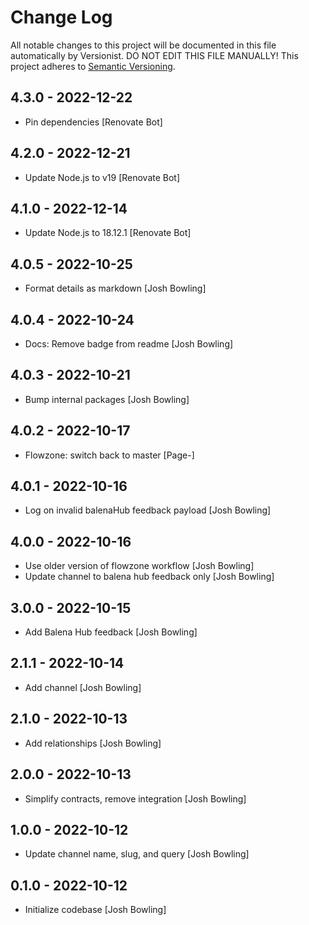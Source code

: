 # Change Log

All notable changes to this project will be documented in this file
automatically by Versionist. DO NOT EDIT THIS FILE MANUALLY!
This project adheres to [Semantic Versioning](http://semver.org/).

## 4.3.0 - 2022-12-22

* Pin dependencies [Renovate Bot]

## 4.2.0 - 2022-12-21

* Update Node.js to v19 [Renovate Bot]

## 4.1.0 - 2022-12-14

* Update Node.js to 18.12.1 [Renovate Bot]

## 4.0.5 - 2022-10-25

* Format details as markdown [Josh Bowling]

## 4.0.4 - 2022-10-24

* Docs: Remove badge from readme [Josh Bowling]

## 4.0.3 - 2022-10-21

* Bump internal packages [Josh Bowling]

## 4.0.2 - 2022-10-17

* Flowzone: switch back to master [Page-]

## 4.0.1 - 2022-10-16

* Log on invalid balenaHub feedback payload [Josh Bowling]

## 4.0.0 - 2022-10-16

* Use older version of flowzone workflow [Josh Bowling]
* Update channel to balena hub feedback only [Josh Bowling]

## 3.0.0 - 2022-10-15

* Add Balena Hub feedback [Josh Bowling]

## 2.1.1 - 2022-10-14

* Add channel [Josh Bowling]

## 2.1.0 - 2022-10-13

* Add relationships [Josh Bowling]

## 2.0.0 - 2022-10-13

* Simplify contracts, remove integration [Josh Bowling]

## 1.0.0 - 2022-10-12

* Update channel name, slug, and query [Josh Bowling]

## 0.1.0 - 2022-10-12

* Initialize codebase [Josh Bowling]
